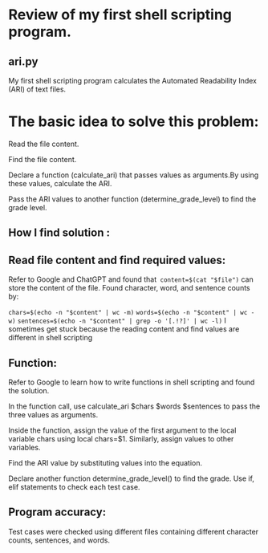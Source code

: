 # Review of my first shell scripting program.
## ari.py

My first shell scripting program calculates the Automated Readability Index (ARI) of text files.

 # The basic idea to solve this problem:
Read the file content.


Find the file content.


Declare a function (calculate_ari) that passes values as arguments.By using these values, calculate the ARI.


Pass the ARI values to another function (determine_grade_level) to find the grade level.


## How I find solution :

## Read file content and find required values:

Refer to Google and ChatGPT and found that` content=$(cat "$file")` can store the content of the file.
Found character, word, and sentence counts by:

`chars=$(echo -n "$content" | wc -m)`
`words=$(echo -n "$content" | wc -w)`
`sentences=$(echo -n "$content" | grep -o '[.!?]' | wc -l)`
I sometimes get stuck because the reading content and find values are different in shell scripting

## Function:

Refer to Google to learn how to write functions in shell scripting and found the solution.


In the function call, use calculate_ari $chars $words $sentences to pass the three values as arguments.


Inside the function, assign the value of the first argument to the local variable chars using local chars=$1. Similarly, assign values to other variables.


Find the ARI value by substituting values into the equation.


Declare another function determine_grade_level() to find the grade. Use if, elif statements to check each test case.

## Program accuracy:


Test cases were checked using different files containing different character counts, sentences, and words.
    








